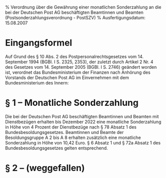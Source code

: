 % Verordnung über die Gewährung einer monatlichen Sonderzahlung an die bei der Deutschen Post AG beschäftigten Beamtinnen und Beamten  (Postsonderzahlungsverordnung - PostSZV)
% Ausfertigungsdatum: 15.08.2007
 
# Eingangsformel

Auf Grund des § 10 Abs. 2 des Postpersonalrechtsgesetzes vom 14. September 1994 (BGBl. I S. 2325, 2353), der zuletzt durch Artikel 2 Nr. 4 des Gesetzes vom 14. September 2005 (BGBl. I S. 2746) geändert worden ist, verordnet das Bundesministerium der Finanzen nach Anhörung des Vorstands der Deutschen Post AG im Einvernehmen mit dem Bundesministerium des Innern:

# § 1 – Monatliche Sonderzahlung

Die bei der Deutschen Post AG beschäftigten Beamtinnen und Beamten mit Dienstbezügen erhalten bis Dezember 2022 eine monatliche Sonderzahlung in Höhe von 4 Prozent der Dienstbezüge nach § 78 Absatz 1 des Bundesbesoldungsgesetzes. Beamtinnen und Beamte der Besoldungsgruppe A 2 bis A 8 erhalten zusätzlich eine monatliche Sonderzahlung in Höhe von 10,42 Euro. § 6 Absatz 1 und § 72a Absatz 1 des Bundesbesoldungsgesetzes gelten entsprechend.

# § 2 – (weggefallen)
